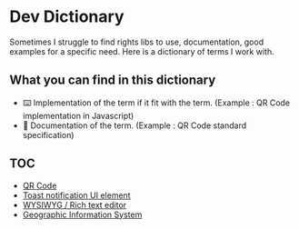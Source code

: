 # Dev Dictionary

Sometimes I struggle to find rights libs to use, documentation, good examples for a specific need. Here is a dictionary of terms I work with.

## What you can find in this dictionary

- ⌨️ Implementation of the term if it fit with the term. (Example : QR Code implementation in Javascript)
- 📖 Documentation of the term. (Example : QR Code standard specification)

## TOC

- [QR Code](/terms/qr-code.md)
- [Toast notification UI element](/terms/toast.md)
- [WYSIWYG / Rich text editor](/terms/wysiwyg.md)
- [Geographic Information System](/terms/gis.md)
